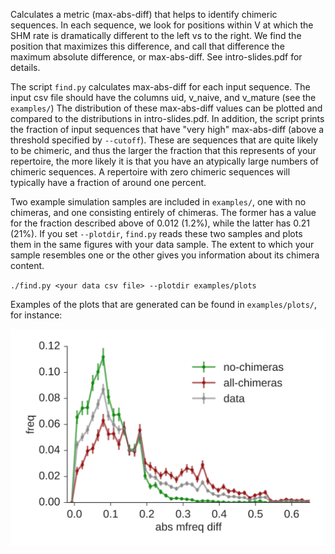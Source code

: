 Calculates a metric (max-abs-diff) that helps to identify chimeric sequences.
In each sequence, we look for positions within V at which the SHM rate is dramatically different to the left vs to the right.
We find the position that maximizes this difference, and call that difference the maximum absolute difference, or max-abs-diff.
See intro-slides.pdf for details.

The script `find.py` calculates max-abs-diff for each input sequence.
The input csv file should have the columns uid, v_naive, and v_mature (see the `examples/`)
The distribution of these max-abs-diff values can be plotted and compared to the distributions in intro-slides.pdf.
In addition, the script prints the fraction of input sequences that have "very high" max-abs-diff (above a threshold specified by `--cutoff`).
These are sequences that are quite likely to be chimeric, and thus the larger the fraction that this represents of your repertoire, the more likely it is that you have an atypically large numbers of chimeric sequences.
A repertoire with zero chimeric sequences will typically have a fraction of around one percent.

Two example simulation samples are included in `examples/`, one with no chimeras, and one consisting entirely of chimeras.
The former has a value for the fraction described above of 0.012 (1.2%), while the latter has 0.21 (21%).
If you set `--plotdir`, `find.py` reads these two samples and plots them in the same figures with your data sample.
The extent to which your sample resembles one or the other gives you information about its chimera content.

`./find.py <your data csv file> --plotdir examples/plots`

Examples of the plots that are generated can be found in `examples/plots/`, for instance:

![examples](examples/plots/mfreq-diff.svg)
